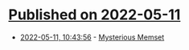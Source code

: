 # [Published on 2022-05-11](index.md)

* [2022-05-11, 10:43:56](https://news.ycombinator.com/item?id=31338090) - [Mysterious Memset](https://vector-of-bool.github.io/2022/05/11/char8-memset.html)
